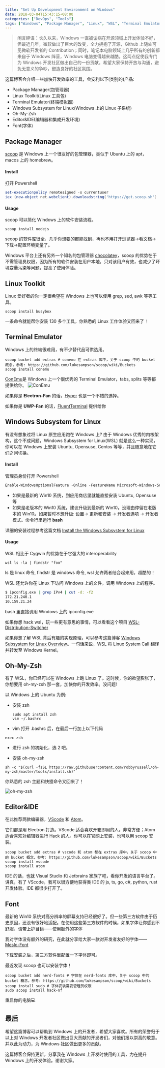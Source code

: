```yaml
---
title: "Set Up Development Environment on Windows"
date: 2018-03-04T15:43:15+08:00
categories: ["DevOps", "Tools"]
tags: ["Windows", "Package Manager", "Linux", "WSL", "Terminal Emulator", "Editor", "Font"]
---
```


> 闲言碎语：长久以来，Windows 一直被诟病在开源领域上开发体验不好，但最近几年，微软做出了巨大的改变，全力拥抱了开源，Github 上随处可见微软开发者的 Contribution；同时，笔记本电脑领域上几乎所有的创新都来自于 Windows 阵营，Windows 电脑变得越来越酷。这两点促使我专门为 Windows 开发社区做出自己的一份贡献。希望大家保持开放与沟通，避免无意义的争吵，塑造良好的社区氛围。

这篇博客会介绍一些加快开发效率的工具，会安利以下(类别的)产品:

* Package Manager(包管理器)
* Linux Toolkit(Linux 工具包)
* Terminal Emulator(终端模拟器)
* Windows Subsystem for Linux(Windows 上的 Linux 子系统)
* Oh-My-Zsh
* Editor&IDE(编辑器和集成开发环境)
* Font(字体)

## Package Manager
[scoop](https://github.com/lukesampson/scoop) 是 Windows 上一个很友好的包管理器，类似于 Ubuntu 上的 apt，macos 上的 homebrew。

#### Install
打开 Powershell
```Powershell
set-executionpolicy remotesigned -s currentuser
iex (new-object net.webclient).downloadstring('https://get.scoop.sh')
```
#### Usage
scoop 可以简化 Windows 上的软件安装流程。
```shell
scoop install nodejs
```
scoop 的软件库很全，几乎你想要的都能找到，再也不用打开浏览器->看文档->下载->配置环境变量了。

Windows 平台上还有另外一个知名的包管理器 [chocolatey](https://chocolatey.org/)，scoop 的优势在于不需管理员权限，因为所有的软件安装在用户本地，只对该用户有效，也减少了环境变量污染等问题，提高了使用体验。
## Linux Toolkit
Linux 爱好者的你一定很希望在 Windows 上也可以使用 grep, sed, awk 等等工具。
```shell
scoop install busybox
```
一条命令就能帮你安装 130 多个工具，你熟悉的 Linux 工作体验又回来了！
## Terminal Emulator
Windows 上的终端很难用，有不少替代品可供选用。
```shell
scoop bucket add extras # conemu 在 extras 库中，关于 scoop 中的 bucket 概念，参考: https://github.com/lukesampson/scoop/wiki/Buckets
scoop install conemu
```
[ConEmu](https://github.com/Maximus5/ConEmu)是 Windows 上一个很优秀的 Terminal Emulator，tabs, splits 等等都提供给你。
![ConEmu](images/set-up-development-environment-on-windows/ConEmu.png)

如果你是 **Electron-Fan** 的话，[Hyper](https://github.com/zeit/hyper) 也是一个不错的选择。

如果你是 **UWP-Fan** 的话，[FluentTerminal](https://github.com/felixse/FluentTerminal) 提供给你
## Windows Subsystem for Linux
有没有想象过将 Linux 原生应用跑在 Windows 上? 由于 Windows 优秀的内核架构，这个不成问题，Windows Subsystem for Linux(WSL) 就是这么一种实现，你可以在 Windows 上安装 Ubuntu, Opensuse, Centos 等等，并且随意地在它们之间切换。

#### Install
管理员身份打开 Powershell
```Powershell
Enable-WindowsOptionalFeature -Online -FeatureName Microsoft-Windows-Subsystem-Linux
```

* 如果是最新的 Win10 系统，到应用商店里就能直接安装 Ubuntu, Opensuse 等
* 如果是老版本的 Win10 系统，建议升级到最新的 Win10，没理由停留在老版本的 Win10。如果暂时不想升级:
设置-> 更新和安装 -> 开发者选项 -> 开发者模式。命令行里运行 **bash**

详细的安装过程参考这篇文档 [Install the Windows Subsystem for Linux](https://docs.microsoft.com/zh-cn/windows/wsl/install-win10)


#### Usage

WSL 相比于 Cygwin 的优势在于它强大的 interoperability

> 
```shell
wsl ls -la | findstr "foo"
```
ls 是 linux 命令, findstr 是 windows 命令, wsl 允许两者结合起来用，超酷的！

> 
WSL 还允许你在 Linux 下访问 Windows 上的文件，调用 Windows 上的程序。
```bash
$ ipconfig.exe | grep IPv4 | cut -d: -f2
172.21.240.1
10.159.21.24
```
bash 里直接调用 Windows 上的 ipconfig.exe

如果你想 hack wsl，玩一些更有意思的事情，可以看看这个项目 [WSL-Distribution-Switcher](https://github.com/RoliSoft/WSL-Distribution-Switcher)

如果你想了解 WSL 背后有趣的实现原理，可以参考这篇博客 [Windows Subsystem for Linux Overview](https://blogs.msdn.microsoft.com/wsl/2016/04/22/windows-subsystem-for-linux-overview/)。一句话来说，WSL 将 Linux System Call 翻译并转发至 Windows Kernel。

## Oh-My-Zsh
有了 WSL，你已经可以在 Windows 上跑 Linux 了。这时候，你的欲望膨胀了，你想要用 oh-my-zsh 那一套，加快你的开发效率。没问题!

以 Windows 上的 Ubuntu 为例:

* 安装 zsh

  ```shell
  sudo apt install zsh
  vim ~/.bashrc
  ```
* vim 打开 .bashrc 后，在最后一行加上以下代码

```shell
exec zsh
```

* 进行 zsh 的初始化，选 2 吧。

* 安装 oh-my-zsh

```shell
sh -c "$(curl -fsSL https://raw.githubusercontent.com/robbyrussell/oh-my-zsh/master/tools/install.sh)"
```

你熟悉的 zsh 主题和快捷命令又回来了！

![oh-my-zsh](images/set-up-development-environment-on-windows/oh-my-zsh.png)
## Editor&IDE
在此推荐两款编辑器，[VScode](https://code.visualstudio.com/) 和 [Atom](https://atom.io/)。

它们都是用 Electron 打造。VScode 适合喜欢开箱即用的人，非常方便；Atom 适合喜欢对编辑器进行 Hack 的人。你可以在官网上安装，也可以用 scoop 安装。
```shell
scoop bucket add extras # vscode 和 atom 都在 extras 库中，关于 scoop 中的 bucket 概念，参考: https://github.com/lukesampson/scoop/wiki/Buckets
scoop install vscode
scoop install atom
```

IDE 的话，也就 Visual Studio 和 Jetbrains 家族了吧，看你开发的语言平台了。讲真，有了 VScode，我可以很方便地获得类 IDE 的 js, ts, go, c#, python, rust 开发体验。IDE 都很少打开了。
## Font
最新的 Win10 系统对高分辨率的屏幕支持已经很好了。但一些第三方软件由于历史原因，还没有很好地适配。在使用这些第三方软件的时候，如果字体让你感到不舒服，请带上护目镜——使用额外的字体

我对字体没有额外的研究，在此就分享给大家一款对开发者友好的字体——[Meslo-Font](https://github.com/andreberg/Meslo-Font)

下载安装之后，第三方软件里配置一下字体即可。

最近发现 scoop 也可以安装字体！

```shell
scoop bucket add nerd-fonts # 字体在 nerd-fonts 库中，关于 scoop 中的 bucket 概念，参考: https://github.com/lukesampson/scoop/wiki/Buckets
scoop install sudo # 字体安装需要管理员权限
sudo scoop install hack-nf
```

重启你的电脑💻

## 最后
希望这篇博客可以帮助到 Windows 上的开发者，希望大家喜欢。所有的荣誉归于以上对 Windows 开发者社区做出巨大贡献的开发者们，对他们报以崇高的敬意。并以此为动力，为 Windows 社区做出更多的贡献。

这篇博客会保持更新，分享我在 Windows 上开发时使用的工具，力在提升 Windows 上的开发体验。谢谢大家。